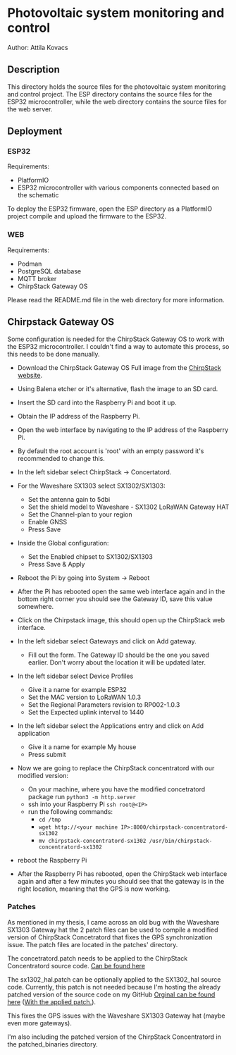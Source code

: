 # Photovoltaic system monitoring and control

Author: Attila Kovacs

## Description

This directory holds the source files for the photovoltaic system monitoring and control project.
The ESP directory contains the source files for the ESP32 microcontroller, while the web directory contains the source files for the web server.

## Deployment

### ESP32

Requirements:

- PlatformIO
- ESP32 microcontroller with various components connected based on the schematic

To deploy the ESP32 firmware, open the ESP directory as a PlatformIO project compile and upload the firmware to the ESP32.

### WEB

Requirements:

- Podman
- PostgreSQL database
- MQTT broker
- ChirpStack Gateway OS

Please read the README.md file in the web directory for more information.

## Chirpstack Gateway OS

Some configuration is needed for the ChirpStack Gateway OS to work with the ESP32 microcontroller. I couldn't find a way to automate this process, so this needs to be done manually.

- Download the ChirpStack Gateway OS Full image from the [ChirpStack website](https://www.chirpstack.io/docs/chirpstack-gateway-os/install/raspberry-pi.html).
- Using Balena etcher or it's alternative, flash the image to an SD card.
- Insert the SD card into the Raspberry Pi and boot it up.
- Obtain the IP address of the Raspberry Pi.
- Open the web interface by navigating to the IP address of the Raspberry Pi.
- By default the root account is 'root' with an empty password it's recommended to change this.
- In the left sidebar select ChirpStack → Concertatord.

- For the Waveshare SX1303 select SX1302/SX1303:
  - Set the antenna gain to 5dbi
  - Set the shield model to Waveshare - SX1302 LoRaWAN Gateway HAT
  - Set the Channel-plan to your region
  - Enable GNSS
  - Press Save
- Inside the Global configuration:
  - Set the Enabled chipset to SX1302/SX1303
  - Press Save & Apply
- Reboot the Pi by going into System → Reboot
- After the Pi has rebooted open the same web interface again and in the bottom right corner you should see the Gateway ID, save this value somewhere.
- Click on the Chirpstack image, this should open up the ChirpStack web interface.
- In the left sidebar select Gateways and click on Add gateway.
  - Fill out the form. The Gateway ID should be the one you saved earlier. Don't worry about the location it will be updated later.
- In the left sidebar select Device Profiles
  - Give it a name for example ESP32
  - Set the MAC version to LoRaWAN 1.0.3
  - Set the Regional Parameters revision to RP002-1.0.3
  - Set the Expected uplink interval to 1440
- In the left sidebar select the Applications entry and click on Add application
  - Give it a name for example My house
  - Press submit
- Now we are going to replace the ChirpStack concentratord with our modified version:
  - On your machine, where you have the modified concetratord package run `python3 -m http.server`
  - ssh into your Raspberry Pi `ssh root@<IP>`
  - run the following commands:
    - `cd /tmp`
    - `wget http://<your machine IP>:8000/chirpstack-concentratord-sx1302`
    - `mv chirpstack-concentratord-sx1302 /usr/bin/chirpstack-concentratord-sx1302`
- reboot the Raspberry Pi
- After the Raspberry Pi has rebooted, open the ChirpStack web interface again and after a few minutes you should see that the gateway is in the right location, meaning that the GPS is now working.

### Patches

As mentioned in my thesis, I came across an old bug with the Waveshare SX1303 Gateway hat the 2 patch files can be used to compile a modified version of ChirpStack Concetratord that fixes the GPS synchronization issue. The patch files are located in the patches' directory.

The concetratord.patch needs to be applied to the ChirpStack Concentratord source code. [Can be found here](https://github.com/chirpstack/chirpstack-concentratord)

The sx1302_hal.patch can be optionally applied to the SX1302_hal source code. Currently, this patch is not needed because I'm hosting the already patched version of the source code on my GitHub [Orginal can be found here](https://github.com/brocaar/sx1302_hal) ([With the applied patch.](https://github.com/ATI0104/sx1302_hal)).

This fixes the GPS issues with the Waveshare SX1303 Gateway hat (maybe even more gateways).

I'm also including the patched version of the ChirpStack Concentratord in the patched_binaries directory.
